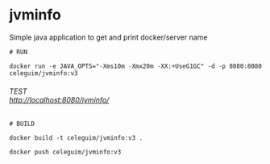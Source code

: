 # jvminfo

Simple java application to get and print docker/server name


```shell
# RUN

docker run -e JAVA_OPTS="-Xms10m -Xmx20m -XX:+UseG1GC" -d -p 8080:8080 celeguim/jvminfo:v3
```

###### TEST </br>[http://localhost:8080/jvminfo/](http://localhost:8080/)

```shell
# BUILD

docker build -t celeguim/jvminfo:v3 .

docker push celeguim/jvminfo:v3
```
